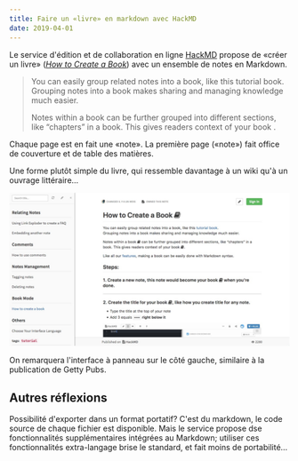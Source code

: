 ```yaml
---
title: Faire un «livre» en markdown avec HackMD
date: 2019-04-01 
---
```


Le service d'édition et de collaboration en ligne [HackMD](https://hackmd.io/) propose de «créer un livre» ([_How to Create a Book_](https://hackmd.io/c/tutorials/%2Fs%2Fhow-to-create-book)) avec un ensemble de notes en Markdown.

>You can easily group related notes into a book, like this tutorial book.  
>Grouping notes into a book makes sharing and managing knowledge much easier.
>
>Notes within a book can be further grouped into different sections, like “chapters” in a book. This gives readers context of your book .

Chaque page est en fait une «note». La première page («note») fait office de couverture et de table des matières.

Une forme plutôt simple du livre, qui ressemble davantage à un wiki qu'à un ouvrage littéraire…

![How to Create a Book, par HackMD](images/book-hackmd.jpeg)

On remarquera l'interface à panneau sur le côté gauche, similaire à la publication de Getty Pubs.

## Autres réflexions

Possibilité d'exporter dans un format portatif? C'est du markdown, le code source de chaque fichier est disponible. Mais le service propose dse fonctionnalités supplémentaires intégrées au Markdown; utiliser ces fonctionnalités extra-langage brise le standard, et fait moins de portabilité…
